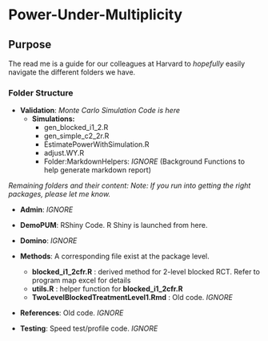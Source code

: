 # Power-Under-Multiplicity

## Purpose
The read me is a guide for our colleagues at Harvard to _hopefully_ easily navigate the different folders we have.

### Folder Structure

* __Validation__: _Monte Carlo Simulation Code is here_
     * __Simulations:__ 
          * gen_blocked_i1_2.R
          * gen_simple_c2_2r.R
          * EstimatePowerWithSimulation.R
          * adjust.WY.R
          * Folder:MarkdownHelpers: _IGNORE_ (Background Functions to help generate markdown report)
          
_Remaining folders and their content:_ 
_Note: If you run into getting the right packages, please let me know._ 

* __Admin__: _IGNORE_
* __DemoPUM__: RShiny Code. R Shiny is launched from here.
* __Domino__: _IGNORE_
* __Methods__: A corresponding file exist at the package level.

     * __blocked_i1_2cfr.R__  : derived method for 2-level blocked RCT. Refer to program map excel for details
     * __utils.R__ : helper function for __blocked_i1_2cfr.R__
     * __TwoLevelBlockedTreatmentLevel1.Rmd__ : Old code. _IGNORE_
* __References__: Old code. _IGNORE_
* __Testing__: Speed test/profile code. _IGNORE_

